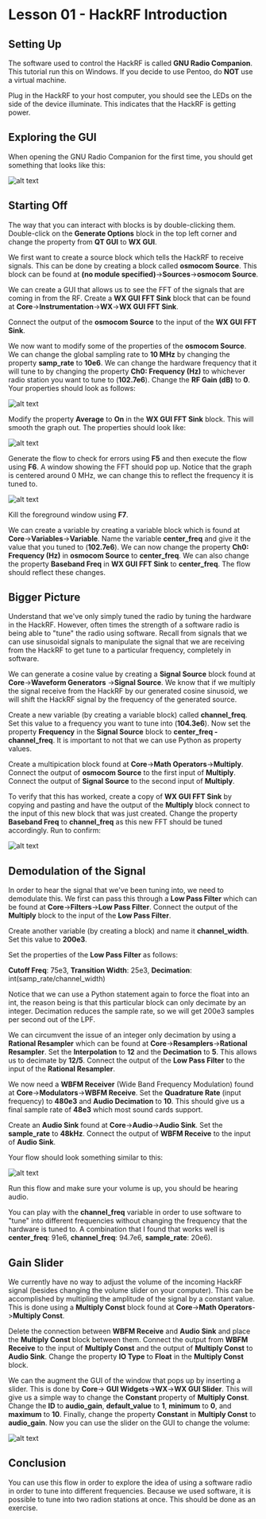 # Lesson 01 - HackRF Introduction

## Setting Up

The software used to control the HackRF is called __GNU Radio Companion__. This tutorial run this on Windows.
If you decide to use Pentoo, do __NOT__ use a virtual machine.

Plug in the HackRF to your host computer, you should see the LEDs on the side of the device illuminate. This
indicates that the HackRF is getting power.

## Exploring the GUI

When opening the GNU Radio Companion for the first time, you should get something that looks like this:

![alt text](hackrf_wiki/pics/PIC1.PNG "GUI for GNU Radio Companion")

## Starting Off

The way that you can interact with blocks is by double-clicking them. Double-click on the __Generate Options__
block in the top left corner and change the property from __QT GUI__ to __WX GUI__.

We first want to create a source block which tells the HackRF to receive signals. This can be done by creating
a block called __osmocom Source__. This block can be found at __(no module specified)__->__Sources__->__osmocom Source__.

We can create a GUI that allows us to see the FFT of the signals that are coming in from the RF. Create a
__WX GUI FFT Sink__ block that can be found at __Core__->__Instrumentation__->__WX__->__WX GUI FFT Sink__.

Connect the output of the __osmocom Source__ to the input of the __WX GUI FFT Sink__.

We now want to modify some of the properties of the __osmocom Source__. We can change the global sampling rate
to __10 MHz__ by changing the property __samp_rate__ to __10e6__. We can change the hardware frequency that it
will tune to by changing the property __Ch0: Frequency (Hz)__ to whichever radio station you want to tune to
(__102.7e6__). Change the __RF Gain (dB)__ to __0__. Your properties should look as follows:

![alt text](https://github.com/dtokita/hackrf_wiki/blob/master/pics/PIC3.PNG "osmocom Source properties")

Modify the property __Average__ to __On__ in the __WX GUI FFT Sink__ block. This will smooth the graph out.
The properties should look like:

![alt text](https://github.com/dtokita/hackrf_wiki/blob/master/pics/PIC4.PNG "WX GUI FFT Sink properties")

Generate the flow to check for errors using __F5__ and then execute the flow using __F6__. A window showing
the FFT should pop up. Notice that the graph is centered around 0 MHz, we can change this to reflect the 
frequency it is tuned to.

![alt text](https://github.com/dtokita/hackrf_wiki/blob/master/pics/PIC2.PNG "FFT Plot")

Kill the foreground window using __F7__.

We can create a variable by creating a variable block which is found at __Core__->__Variables__->__Variable__.
Name the variable __center_freq__ and give it the value that you tuned to (__102.7e6__). We can now change the
property __Ch0: Frequency (Hz)__ in __osmocom Source__ to __center_freq__. We can also change the property
__Baseband Freq__ in __WX GUI FFT Sink__ to __center_freq__. The flow should reflect these changes.

## Bigger Picture

Understand that we've only simply tuned the radio by tuning the hardware in the HackRF. However, often times
the strength of a software radio is being able to "tune" the radio using software. Recall from signals that
we can use sinusoidal signals to manipulate the signal that we are receiving from the HackRF to get tune
to a particular frequency, completely in software.

We can generate a cosine value by creating a __Signal Source__ block found at __Core__->__Waveform Generators__
->__Signal Source__. We know that if we multiply the signal receive from the HackRF by our generated cosine
sinusoid, we will shift the HackRF signal by the frequency of the generated source.

Create a new variable (by creating a variable block) called __channel_freq__. Set this value to a frequency
you want to tune into (__104.3e6__). Now set the property __Frequency__ in the __Signal Source__ block to
__center_freq - channel_freq__. It is important to not that we can use Python as property values.

Create a multipication block found at __Core__->__Math Operators__->__Multiply__. Connect the output of
__osmocom Source__ to the first input of __Multiply__. Connect the output of __Signal Source__ to the second
input of __Multiply__.

To verify that this has worked, create a copy of __WX GUI FFT Sink__ by copying and pasting and have the output
of the __Multiply__ block connect to the input of this new block that was just created. Change the property
__Baseband Freq__ to __channel_freq__ as this new FFT should be tuned accordingly. Run to confirm:

![alt text](https://github.com/dtokita/hackrf_wiki/blob/master/pics/PIC5.PNG "Shifted FFT")

## Demodulation of the Signal

In order to hear the signal that we've been tuning into, we need to demodulate this. We first can pass this 
through a __Low Pass Filter__ which can be found at __Core__->__Filters__->__Low Pass Filter__. Connect the
output of the __Multiply__ block to the input of the __Low Pass Filter__.

Create another variable (by creating a block) and name it __channel_width__. Set this value to __200e3__.

Set the properties of the __Low Pass Filter__ as follows:

__Cutoff Freq__: 75e3,
__Transition Width__: 25e3,
__Decimation__: int(samp_rate/channel_width)

Notice that we can use a Python statement again to force the float into an int, the reason being is that this
particular block can only decimate by an integer. Decimation reduces the sample rate, so we will get 200e3
samples per second out of the LPF.

We can circumvent the issue of an integer only decimation by using a __Rational Resampler__ which can be found
at __Core__->__Resamplers__->__Rational Resampler__. Set the __Interpolation__ to __12__ and the __Decimation__
to __5__. This allows us to decimate by __12/5__. Connect the output of the __Low Pass Filter__ to the input
of the __Rational Resampler__.

We now need a __WBFM Receiver__ (Wide Band Frequency Modulation) found at __Core__->__Modulators__->__WBFM Receive__.
Set the __Quadrature Rate__ (input frequency) to __480e3__ and __Audio Decimation__ to __10__. This should give us 
a final sample rate of __48e3__ which most sound cards support.

Create an __Audio Sink__ found at __Core__->__Audio__->__Audio Sink__. Set the __sample_rate__ to __48kHz__.
Connect the output of __WBFM Receive__ to the input of __Audio Sink__.

Your flow should look something similar to this:

![alt text](https://github.com/dtokita/hackrf_wiki/blob/master/pics/PIC6.PNG "Modulation Flow")

Run this flow and make sure your volume is up, you should be hearing audio.

You can play with the __channel_freq__ variable in order to use software to "tune" into different frequencies
without changing the frequency that the hardware is tuned to. A combination that I found that works well is
__center_freq__: 91e6, __channel_freq__: 94.7e6, __sample_rate__: 20e6).

## Gain Slider

We currently have no way to adjust the volume of the incoming HackRF signal (besides changing the volume slider
on your computer). This can be accomplished by multipling the amplitude of the signal by a constant value.
This is done using a __Multiply Const__ block found at __Core__->__Math Operators__->__Multiply Const__.

Delete the connection between __WBFM Receive__ and __Audio Sink__ and place the __Multiply Const__ block
between them. Connect the output from __WBFM Receive__ to the input of __Multiply Const__ and the output of
__Multiply Const__ to __Audio Sink__. Change the property __IO Type__ to __Float__ in the __Multiply Const__ block.

We can the augment the GUI of the window that pops up by inserting a slider. This is done by __Core__->
__GUI Widgets__->__WX__->__WX GUI Slider__. This will give us a simple way to change the __Constant__ property of
__Multiply Const__. Change the __ID__ to __audio_gain__, __default_value__ to __1__, __minimum__ to __0__, and
__maximum__ to __10__. Finally, change the property __Constant__ in __Multiply Const__ to __audio_gain__. Now you 
can use the slider on the GUI to change the volume:

![alt text](https://github.com/dtokita/hackrf_wiki/blob/master/pics/PIC7.PNG "GUI Slider")

## Conclusion

You can use this flow in order to explore the idea of using a software radio in order to tune into different
frequencies. Because we used software, it is possible to tune into two radion stations at once. This should be done
as an exercise. 

